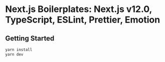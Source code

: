 # Next.js Boilerplates: Next.js v12.0, TypeScript, ESLint, Prettier, Emotion

## Getting Started

```bash
yarn install
yarn dev
```
